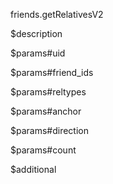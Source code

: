 friends.getRelativesV2

$description


$params#uid


$params#friend_ids


$params#reltypes


$params#anchor


$params#direction


$params#count


$additional
